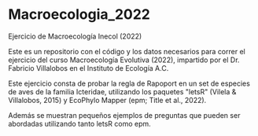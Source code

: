 # Macroecologia_2022
Ejercicio de Macroecología Inecol (2022)

Este es un repositorio con el código y los datos necesarios para correr el ejercicio del curso Macroecología Evolutiva (2022), impartido por el Dr. Fabricio Villalobos en el Instituto de Ecología A.C.

Este ejercicio consta de probar la regla de Rapoport en un set de especies de aves de la familia Icteridae, utilizando los paquetes "letsR" (Vilela & Villalobos, 2015) y EcoPhylo Mapper (epm; Title et al., 2022).

Además se muestran pequeños ejemplos de preguntas que pueden ser abordadas utilizando tanto letsR como epm.
